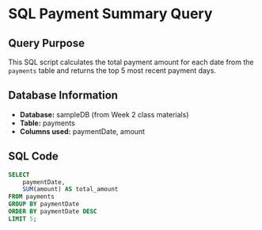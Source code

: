 # SQL Payment Summary Query

## Query Purpose
This SQL script calculates the total payment amount for each date from the `payments` table and returns the top 5 most recent payment days.

## Database Information
- **Database:** sampleDB (from Week 2 class materials)
- **Table:** payments
- **Columns used:** paymentDate, amount

## SQL Code
```sql
SELECT 
    paymentDate,
    SUM(amount) AS total_amount
FROM payments
GROUP BY paymentDate
ORDER BY paymentDate DESC
LIMIT 5;